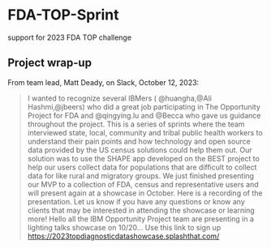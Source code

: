 # FDA-TOP-Sprint

support for 2023 FDA TOP challenge

## Project wrap-up

From team lead, Matt Deady, on Slack, October 12, 2023:

> I wanted to recognize several IBMers ( @huangha,@Ali Hashmi,@jbeers) who did a great job participating in The Opportunity Project for FDA and @qingying.lu and @Becca who gave us guidance throughout the project. This is a series of sprints where the team interviewed state, local, community and tribal public health workers to understand their pain points and how technology and open source data provided by the US census solutions could help them out. Our solution was to use the SHAPE app developed on the BEST project to help our users collect data for populations that are difficult to collect data for like rural and migratory groups.
> We just finished presenting our MVP to a collection of FDA, census and representative users and will present again at a showcase in October. Here is a recording of the presentation. Let us know if you have any questions or know any clients that may be interested in attending the showcase or learning more!
> Hello all the IBM Opportunity Project team  are presenting in a lighting talks showcase on 10/20... Use this link to sign up <https://2023topdiagnosticdatashowcase.splashthat.com/>
